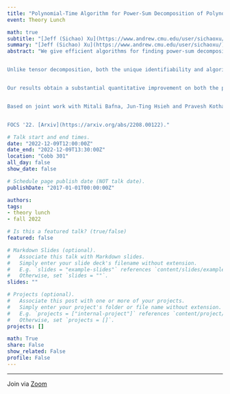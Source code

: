 ```yaml
---
title: "Polynomial-Time Algorithm for Power-Sum Decomposition of Polynomials"
event: Theory Lunch

math: true
subtitle: "[Jeff (Sichao) Xu](https://www.andrew.cmu.edu/user/sichaoxu/), Carnegie Mellon University"
summary: "[Jeff (Sichao) Xu](https://www.andrew.cmu.edu/user/sichaoxu/)"
abstract: "We give efficient algorithms for finding power-sum decomposition of an input polynomial $P(x)= \\sum_{i\\leq m} p_i(x)^d$ with component $p_i$s. The case of linear $p_i$s is equivalent to the well-studied tensor decomposition problem while the quadratic case occurs naturally in studying identifiability of non-spherical Gaussian mixtures from low-order moments.


Unlike tensor decomposition, both the unique identifiability and algorithms for this problem are not well-understood. For the simplest setting of quadratic $p_i$s and $d=3$, prior work of [GHK15] yields an algorithm only when $m \\leq \\widetilde{O}(\\sqrt{n})$. On the other hand, the more general recent result of [GKS20] builds an algebraic approach to handle any $m=n^{O(1)}$ components but only when $d$ is large enough (while yielding no bounds for $d=3$ or even $d=100$) and only handles an inverse exponential noise.


Our results obtain a substantial quantitative improvement on both the prior works above even in the base case of $d=3$ and quadratic $p_i$s. Specifically, our algorithm succeeds in decomposing a sum of $m \\sim \\widetilde{O}(n)$ generic quadratic $p_i$s for $d=3$ and more generally the $d$th power-sum of $m \\sim n^{2d/15}$ generic degree-$K$ polynomials for any $K \\geq 2$. Our algorithm relies only on basic numerical linear algebraic primitives, is exact (i.e., obtain arbitrarily tiny error up to numerical precision), and handles an inverse polynomial noise when the $p_i$s have random Gaussian coefficients.


Based on joint work with Mitali Bafna, Jun-Ting Hsieh and Pravesh Kothari.


FOCS '22. [Arxiv](https://arxiv.org/abs/2208.00122)."

# Talk start and end times.
date: "2022-12-09T12:00:00Z"
date_end: "2022-12-09T13:30:00Z"
location: "Cobb 301"
all_day: false
show_date: false

# Schedule page publish date (NOT talk date).
publishDate: "2017-01-01T00:00:00Z"

authors:
tags:
- theory lunch
- fall 2022

# Is this a featured talk? (true/false)
featured: false

# Markdown Slides (optional).
#   Associate this talk with Markdown slides.
#   Simply enter your slide deck's filename without extension.
#   E.g. `slides = "example-slides"` references `content/slides/example-slides.md`.
#   Otherwise, set `slides = ""`.
slides: ""

# Projects (optional).
#   Associate this post with one or more of your projects.
#   Simply enter your project's folder or file name without extension.
#   E.g. `projects = ["internal-project"]` references `content/project/deep-learning/index.md`.
#   Otherwise, set `projects = []`.
projects: []

math: True
share: False
show_related: False
profile: False
---
```


---

Join via [Zoom](https://uchicago.zoom.us/j/95507241990?pwd=NTZOemk4RmFoU1JvenpUTUZFcnlPUT09)
